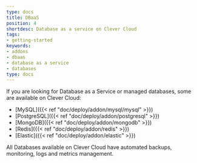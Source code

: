```yaml
---
type: docs
title: DBaaS
position: 4
shortdesc: Database as a service on Clever Cloud
tags:
- getting-started
keywords:
- addons
- dbaas
- database as a service
- databases
type: docs
---
```


If you are looking for Database as a Service or managed databases, some are available on Clever Cloud:

* [MySQL]({{< ref "doc/deploy/addon/mysql/mysql" >}})
* [PostgreSQL]({{< ref "doc/deploy/addon/postgresql" >}})
* [MongoDB]({{< ref "doc/deploy/addon/mongodb" >}})
* [Redis]({{< ref "doc/deploy/addon/redis" >}})
* [Elastic]({{< ref "doc/deploy/addon/elastic" >}})

All Databases available on Clever Cloud have automated backups, monitoring, logs and metrics management.
